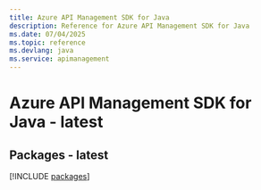 ```yaml
---
title: Azure API Management SDK for Java
description: Reference for Azure API Management SDK for Java
ms.date: 07/04/2025
ms.topic: reference
ms.devlang: java
ms.service: apimanagement
---
```

# Azure API Management SDK for Java - latest
## Packages - latest
[!INCLUDE [packages](api-management-index.md)]